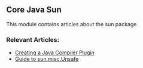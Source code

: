 ## Core Java Sun

This module contains articles about the sun package

### Relevant Articles: 

- [Creating a Java Compiler Plugin](http://www.baeldung.com/java-build-compiler-plugin)
- [Guide to sun.misc.Unsafe](http://www.baeldung.com/java-unsafe)